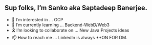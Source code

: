 ##  Sup folks, I’m Sanko aka Saptadeep Banerjee.  
- 👾 I’m interested in ... GCP 
- 🌱 I’m currently learning ... Backend-WebD/Web3
- 🎗️ I’m looking to collaborate on ... New Java Projects ideas
- 📫 How to reach me ... LinkedIn is always **ON FOR DM.

<!---
imSanko/imSanko is a ✨ special ✨ repository because its `README.md` (this file) appears on your GitHub profile.
You can click the Preview link to take a look at your changes.
--->
